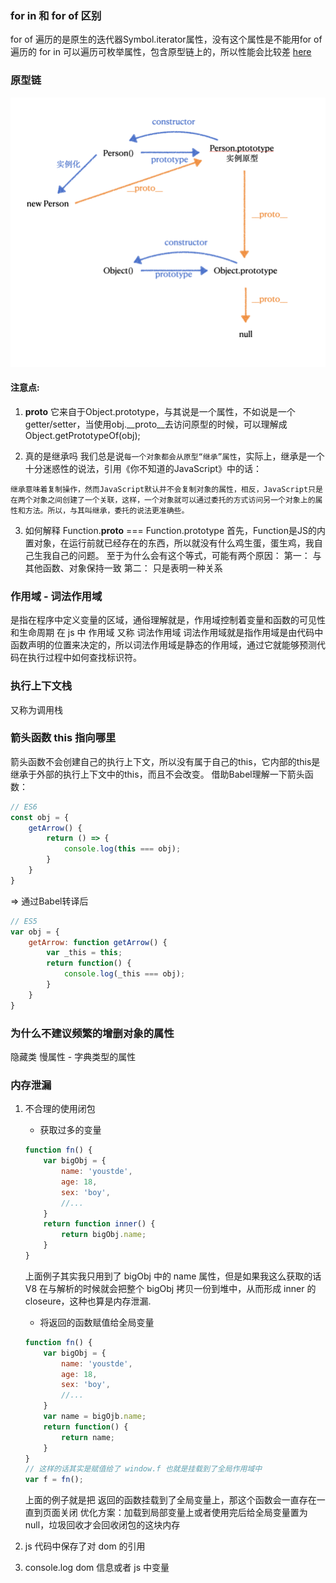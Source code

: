 ### for in 和 for of 区别
for of 遍历的是原生的迭代器Symbol.iterator属性，没有这个属性是不能用for of遍历的
for in 可以遍历可枚举属性，包含原型链上的，所以性能会比较差
[here](./forIn%26forOf.js)

### 原型链
![](./yuanxing.png)

#### 注意点:
1. __proto__
它来自于Object.prototype，与其说是一个属性，不如说是一个getter/setter，当使用obj.__proto__去访问原型的时候，可以理解成Object.getPrototypeOf(obj);

2. 真的是继承吗
我们总是说`每一个对象都会从原型“继承”属性`，实际上，继承是一个十分迷惑性的说法，引用《你不知道的JavaScript》中的话：
```text
继承意味着复制操作，然而JavaScript默认并不会复制对象的属性，相反，JavaScript只是在两个对象之间创建了一个关联，这样，一个对象就可以通过委托的方式访问另一个对象上的属性和方法。所以，与其叫继承，委托的说法更准确些。
```

3. 如何解释 Function.__proto__ === Function.prototype
首先，Function是JS的内置对象，在运行前就已经存在的东西，所以就没有什么鸡生蛋，蛋生鸡，我自己生我自己的问题。
至于为什么会有这个等式，可能有两个原因：
第一：
与其他函数、对象保持一致
第二：
只是表明一种关系

### 作用域 - 词法作用域
是指在程序中定义变量的区域，通俗理解就是，作用域控制着变量和函数的可见性和生命周期
在 js 中 作用域 又称 词法作用域
词法作用域就是指作用域是由代码中函数声明的位置来决定的，所以词法作用域是静态的作用域，通过它就能够预测代码在执行过程中如何查找标识符。


### 执行上下文栈
又称为调用栈

### 箭头函数 this 指向哪里
箭头函数不会创建自己的执行上下文，所以没有属于自己的this，它内部的this是继承于外部的执行上下文中的this，而且不会改变。
借助Babel理解一下箭头函数：
```js
// ES6
const obj = {
    getArrow() {
        return () => {
            console.log(this === obj);
        }
    }
}
```
=> 通过Babel转译后
```js
// ES5
var obj = {
    getArrow: function getArrow() {
        var _this = this;
        return function() {
            console.log(_this === obj);
        }
    }
}
```

### 为什么不建议频繁的增删对象的属性
隐藏类
慢属性 - 字典类型的属性

### 内存泄漏
1. 不合理的使用闭包
    - 获取过多的变量
    ```js
    function fn() {
        var bigObj = {
            name: 'youstde',
            age: 18,
            sex: 'boy',
            //...
        }
        return function inner() {
            return bigObj.name;
        }
    }
    ```
    上面例子其实我只用到了 bigObj 中的 name 属性，但是如果我这么获取的话 V8 在与解析的时候就会把整个 bigObj 拷贝一份到堆中，从而形成 inner 的 closeure，这种也算是内存泄漏.
    - 将返回的函数赋值给全局变量
    ```js
    function fn() {
        var bigObj = {
            name: 'youstde',
            age: 18,
            sex: 'boy',
            //...
        }
        var name = bigOjb.name;
        return function() {
            return name;
        }
    }
    // 这样的话其实是赋值给了 window.f 也就是挂载到了全局作用域中
    var f = fn();
    ```
    上面的例子就是把 返回的函数挂载到了全局变量上，那这个函数会一直存在一直到页面关闭
    优化方案：加载到局部变量上或者使用完后给全局变量置为 null，垃圾回收才会回收闭包的这块内存

2. js 代码中保存了对 dom 的引用
3. console.log dom 信息或者 js 中变量